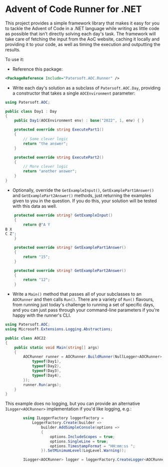 # Advent of Code Runner for .NET

This project provides a simple framework library that makes it easy for you to tackle the Advent of Code in a .NET language while writing as little code as possible that isn't directly solving each day's task. The framework will take care of fetching the input from the AoC website, caching it locally and providing it to your code, as well as timing the execution and outputting the results.

To use it:

* Reference this package:

```xml
<PackageReference Include="Patersoft.AOC.Runner" />
```

* Write each day's solution as a subclass of `Patersoft.AOC.Day`, providing a constructor that takes a single `AOCEnvironment` parameter:

```C#
using Patersoft.AOC;

public class Day1 : Day
{
    public Day1(AOCEnvironment env) : base("2022", 1, env) { }

    protected override string ExecutePart1()
    {
        // Some clever logic
        return "the answer";
    }

    protected override string ExecutePart2()
    {
        // More clever logic
        return "another answer";
    }
}
```

* Optionally, override the `GetExampleInput()`, `GetExamplePart1Answer()` and `GetExamplePart2Answer()` methods, just returning the examples given to you in the question. If you do this, your solution will be tested with this data as well.

```C#
    protected override string? GetExampleInput()
    {
        return @"A Y
B X
C Z";
    }

    protected override string? GetExamplePart1Answer()
    {
        return "15";
    }

    protected override string? GetExamplePart2Answer()
    {
        return "12";
    }
```

* Write a `Main()` method that passes all of your subclasses to an `AOCRunner` and then calls `Run()`. There are a variety of `Run()` flavours, from running just today's challenge to running a set of specific days, and you can just pass through your command-line parameters if you're happy with the runner's CLI.

```C#
using Patersoft.AOC;
using Microsoft.Extensions.Logging.Abstractions;

public class AOC22
{
    public static void Main(string[] args)
    {
        AOCRunner runner = AOCRunner.BuildRunner(NullLogger<AOCRunner>.Instance, new System.Type[] {
            typeof(Day1),
            typeof(Day2),
            typeof(Day3),
            typeof(Day4),
        });
        runner.Run(args);
    }
}
```

This example does no logging, but you can provide an alternative `ILogger<AOCRunner>` implementation if you'd like logging, e.g.:

```C#
        using ILoggerFactory loggerFactory =
            LoggerFactory.Create(builder =>
                builder.AddSimpleConsole(options =>
                {
                    options.IncludeScopes = true;
                    options.SingleLine = true;
                    options.TimestampFormat = "HH:mm:ss ";
                }).SetMinimumLevel(LogLevel.Warning));

        ILogger<AOCRunner> logger = loggerFactory.CreateLogger<AOCRunner>();
```
